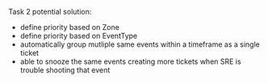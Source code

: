 Task 2
potential solution:
- define priority based on Zone
- define priority based on EventType
- automatically group mutliple same events within a timeframe as a single ticket
- able to snooze the same events creating more tickets when SRE is trouble shooting that event
